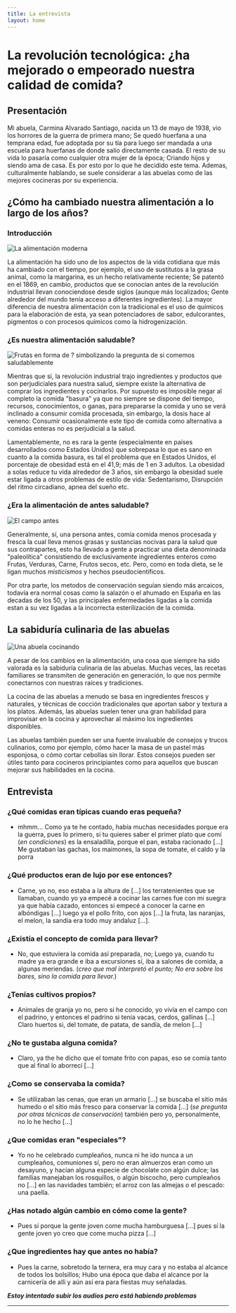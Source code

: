 ```yaml
---
title: La entrevista
layout: home
---
```


# La revolución tecnológica: ¿ha mejorado o empeorado nuestra calidad de comida?

## Presentación

Mi abuela, Carmina Alvarado Santiago, nacida un 13 de mayo de 1938, vio los horrores de la guerra de primera mano; Se quedó huerfana a una temprana edad, fue adoptada por su tía para luego ser mandada a una escuela para huerfanas de donde salío directamente casada. El resto de su vida lo pasaría como cualquier otra mujer de la época; Criando hijos y siendo ama de casa. Es por esto por lo que he decidido este tema. Ademas, culturalmente hablando, se suele considerar a las abuelas como de las mejores cocineras por su experiencia.

## ¿Cómo ha cambiado nuestra alimentación a lo largo de los años?

### Introducción

![La alimentación moderna](https://cdn.discordapp.com/attachments/736298436885872731/1083851585421049907/66cc5-supermercado.png)

La alimentación ha sido uno de los aspectos de la vida cotidiana que más ha cambiado con el tiempo, por ejemplo, el uso de sustitutos a la grasa animal, como la margarina, es un hecho relativamente reciente; Se patentó en el 1869, en cambio, productos que se conocían antes de la revolución industrial llevan conociendose desde siglos (aunque más localizados; Gente alrededor del mundo tenía acceso a diferentes ingredientes). La mayor diferencia de nuestra alimentación con la tradicional es el uso de químicos para la elaboración de esta, ya sean potenciadores de sabor, edulcorantes, pigmentos o con procesos químicos como la hidrogenización.

### ¿Es nuestra alimentación saludable?

![Frutas en forma de ? simbolizando la pregunta de si comemos saludablemente](https://cdn.discordapp.com/attachments/969730176806187099/1083852820102516917/DALLE_2023-03-10_21.42.44_-_Question_marks_made_from_vegetables_in_squared_boxes_background_is_a_wooden_floor.png)

Mientras que sí, la revolución industrial trajo ingredientes y productos que son perjudiciales para nuestra salud, siempre existe la alternativa de comprar los ingredientes y cocinarlos. Por supuesto es imposible negar al completo la comida "basura" ya que no siempre se dispone del tiempo, recursos, conocimientos, o ganas, para prepararse la comida y uno se verá inclinado a consumir comida procesada, sin embargo, la dosis hace al veneno: Consumir ocasionalmente este tipo de comida como alternativa a comidas enteras no es perjudicial a la salud.

Lamentablemente, no es rara la gente (especialmente en países desarrollados como Estados Unidos) que sobrepasa lo que es sano en cuanto a la comida basura, es tal el problema que en Estados Unidos, el porcentaje de obesidad está en el 41,9; más de 1 en 3 adultos. La obesidad a solas reduce tu vida alrededor de 3 años, sin embargo la obesidad suele estar ligada a otros problemas de estilo de vida: Sedentarismo, Disrupción del ritmo circadiano, apnea del sueño etc.

### ¿Era la alimentación de antes saludable?

![El campo antes](https://cdn.discordapp.com/attachments/736298436885872731/1083853273326420038/gaia67604_02.png)

Generalmente, sí, una persona antes, comía comida menos procesada y fresca la cual lleva menos grasas y sustancias nocivas para la salud que sus contrapartes, esto ha llevado a gente a practicar una dieta denominada "paleolítica" consistiendo de exclusivamente ingredientes enteros como Frutas, Verduras, Carne, Frutos secos, etc. Pero, como en toda dieta, se le ligan muchos *misticismos* y hechos pseudocientíficos.

Por otra parte, los metodos de conservación seguían siendo más arcaicos, todavía era normal cosas como la salazón o el ahumado en España en las decadas de los 50, y las principales enfermedades ligadas a la comida estan a su vez ligadas a la incorrecta esterilización de la comida.

## La sabiduría culinaria de las abuelas

![Una abuela cocinando](https://cdn.discordapp.com/attachments/736298436885872731/1083854296241672222/shutterstock_426466573-500x334.png)

A pesar de los cambios en la alimentación, una cosa que siempre ha sido valorada es la sabiduría culinaria de las abuelas. Muchas veces, las recetas familiares se transmiten de generación en generación, lo que nos permite conectarnos con nuestras raíces y tradiciones.

La cocina de las abuelas a menudo se basa en ingredientes frescos y naturales, y técnicas de cocción tradicionales que aportan sabor y textura a los platos. Además, las abuelas suelen tener una gran habilidad para improvisar en la cocina y aprovechar al máximo los ingredientes disponibles.

Las abuelas también pueden ser una fuente invaluable de consejos y trucos culinarios, como por ejemplo, cómo hacer la masa de un pastel más esponjosa, o cómo cortar cebollas sin llorar. Estos consejos pueden ser útiles tanto para cocineros principiantes como para aquellos que buscan mejorar sus habilidades en la cocina.

## Entrevista

### **¿Qué comidas eran típicas cuando eras pequeña?**

- mhmm... Como ya te he contado, había muchas necesidades porque era la guerra, pues lo primero, si tu quieres saber el primer plato que comí (*en condiciones*) es la ensaladilla, porque el pan, estaba racionado [...] Me gustaban las gachas, los maimones, la sopa de tomate, el caldo y la porra

### **¿Qué productos eran de lujo por ese entonces?**

- Carne, yo no, eso estaba a la altura de [...] los terratenientes que se llamaban, cuando yo ya empecé a cocinar las carnes fue con mi suegra ya que había cazado, entonces si empecé a conocer la carne en albóndigas [...] luego ya el pollo frito, con ajos [...] la fruta, las naranjas, el melon, la sandía era todo muy andaluz [...].

### **¿Existía el concepto de comida para llevar?**

- No, que estuviera la comida así preparada, no; Luego ya, cuando tu madre ya era grande e iba a excursiones sí, iba a salones de comida, a algunas meriendas. (*creo que mal interpretó el punto; No era sobre los bares, sino la comida para llevar.*)

### **¿Tenías cultivos propios?**

- Animales de granja yo no, pero si he conocido, yo vivía en el campo con el padrino, y entonces el padrino si tenía vacas, cerdos, gallinas [...] Claro huertos si, del tomate, de patata, de sandía, de melon [...]

### **¿No te gustaba alguna comida?**

- Claro, ya the he dicho que el tomate frito con papas, eso se comía tanto que al final lo aborrecí [...]

### **¿Como se conservaba la comida?**

- Se utilizaban las cenas, que eran un armario [...] se buscaba el sitio más humedo o el sitio más fresco para conservar la comida [...] (*se pregunta por otras técnicas de conservación*) también pero yo, personalmente, no lo he hecho [...] 

### **¿Que comidas eran "especiales"?**

- Yo no he celebrado cumpleaños, nunca ni he ido nunca a un cumpleaños, comuniones sí, pero no eran almuerzos eran como un desayuno, y hacían alguna especie de chocolate con algún dulce; las familias manejaban los rosquillos, o algún biscocho, pero cumpleaños no [...] en las navidades también; el arroz con las almejas o el pescado: una paella.

### **¿Has notado algún cambio en cómo come la gente?**

- Pues sí porque la gente joven come mucha hamburguesa [...] pues sí la gente joven yo creo que come mucha pizza [...]

### **¿Que ingredientes hay que antes no había?**

- Pues la carne, sobretodo la ternera, era muy cara y no estaba al alcance de todos los bolsillos; Hubo una época que daba el alcance por la carnicería de allí y aún así era para fiestas muy señaladas.


***Estoy intentado subir los audios pero está habiendo problemas***



----

